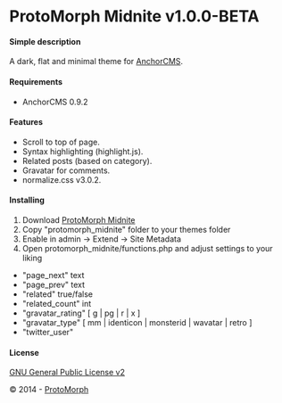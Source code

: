 ProtoMorph Midnite v1.0.0-BETA
======================

#### Simple description

A dark, flat and minimal theme for [AnchorCMS][2].

#### Requirements

- AnchorCMS 0.9.2

#### Features

- Scroll to top of page.
- Syntax highlighting (highlight.js).
- Related posts (based on category).
- Gravatar for comments.
- normalize.css v3.0.2.

#### Installing

1. Download [ProtoMorph Midnite][4]
2. Copy "protomorph_midnite" folder to your themes folder
3. Enable in admin -> Extend -> Site Metadata
4. Open protomorph_midnite/functions.php and adjust settings to your liking
 - "page_next" text
 - "page_prev" text
 - "related" true/false
 - "related_count" int
 - "gravatar_rating" [ g | pg | r | x ]
 - "gravatar_type" [ mm | identicon | monsterid | wavatar | retro ]
 - "twitter_user"

#### License

[GNU General Public License v2][3]

© 2014 - [ProtoMorph][1]

[1]: http://protomorph.cf/
[2]: http://anchorcms.com/
[3]: http://opensource.org/licenses/GPL-2.0
[4]: https://github.com/protomorph/anchor-protomorph_midnite/archive/master.zip
